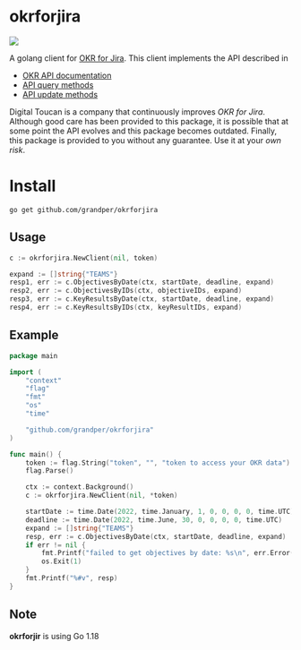 # okrforjira

![](https://github.com/grandper/okrforjira/workflows/Test/badge.svg)

A golang client for [OKR for Jira](https://digitaltoucan.com/products/okr-for-jira).
This client implements the API described in
* [OKR API documentation](https://intercom.help/okr-for-jira/en/articles/6178256-okr-api-documentation)
* [API query methods](https://intercom.help/okr-for-jira/en/articles/6178378-api-query-methods)
* [API update methods](https://intercom.help/okr-for-jira/en/articles/6252250-api-update-methods)

Digital Toucan is a company that continuously improves *OKR for Jira*.
Although good care has been provided to this package, it is possible that at some point the API evolves and this package becomes outdated.
Finally, this package is provided to you without any guarantee. Use it at your _own risk_.

# Install

`go get github.com/grandper/okrforjira`

## Usage

```go
c := okrforjira.NewClient(nil, token)

expand := []string{"TEAMS"}
resp1, err := c.ObjectivesByDate(ctx, startDate, deadline, expand)
resp2, err := c.ObjectivesByIDs(ctx, objectiveIDs, expand)
resp3, err := c.KeyResultsByDate(ctx, startDate, deadline, expand)
resp4, err := c.KeyResultsByIDs(ctx, keyResultIDs, expand)
```

## Example

```go
package main

import (
    "context"
    "flag"
    "fmt"
    "os"
    "time"

    "github.com/grandper/okrforjira"
)

func main() {
    token := flag.String("token", "", "token to access your OKR data")
    flag.Parse()

    ctx := context.Background()
    c := okrforjira.NewClient(nil, *token)

    startDate := time.Date(2022, time.January, 1, 0, 0, 0, 0, time.UTC)
    deadline := time.Date(2022, time.June, 30, 0, 0, 0, 0, time.UTC)
    expand := []string{"TEAMS"}
    resp, err := c.ObjectivesByDate(ctx, startDate, deadline, expand)
    if err != nil {
        fmt.Printf("failed to get objectives by date: %s\n", err.Error())
        os.Exit(1)
    }
    fmt.Printf("%#v", resp)
}
```
## Note

**okrforjir** is using Go 1.18
